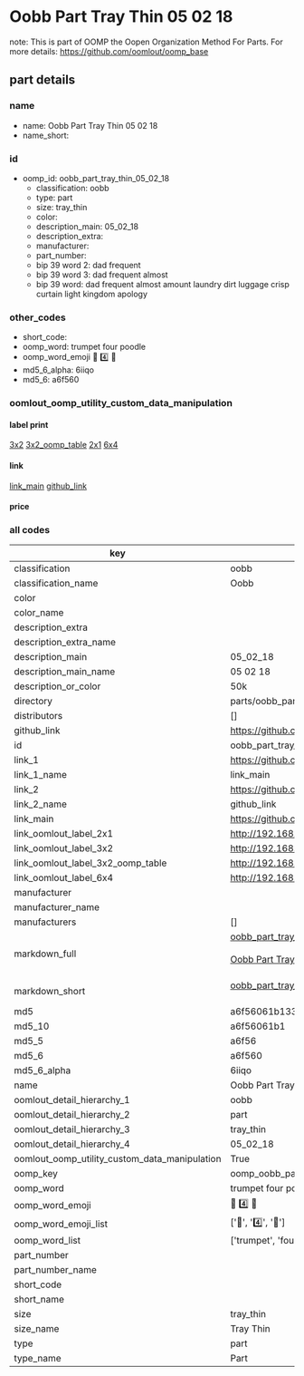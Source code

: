 # Oobb Part Tray Thin 05 02 18  

note: This is part of OOMP the Oopen Organization Method For Parts. For more details: https://github.com/oomlout/oomp_base

##  part details





### name
* name: Oobb Part Tray Thin 05 02 18
* name_short: 
### id
* oomp_id: oobb_part_tray_thin_05_02_18
  * classification: oobb
  * type: part
  * size: tray_thin
  * color: 
  * description_main: 05_02_18
  * description_extra: 
  * manufacturer: 
  * part_number: 
  * bip 39 word 2: dad frequent
  * bip 39 word 3: dad frequent almost
  * bip 39 word: dad frequent almost amount laundry dirt luggage crisp curtain light kingdom apology

### other_codes
* short_code: 
* oomp_word: trumpet four poodle
* oomp_word_emoji :trumpet: :four: :poodle:
* md5_6_alpha: 6iiqo
* md5_6: a6f560






### oomlout_oomp_utility_custom_data_manipulation
#### label print
[3x2](http://192.168.1.245:1112/?label=oomp%206iiqo)
[3x2_oomp_table](http://192.168.1.107:1112/?label=oomp%206iiqo)
[2x1](http://192.168.1.242:1112/?label=oomp%206iiqo)
[6x4](http://192.168.1.55:1112/?label=oomp%206iiqo)    

#### link

[link_main](https://github.com/oomlout/oomlout_oomp_current_version_messy/tree/main/parts/oobb_part_tray_thin_05_02_18) [github_link](https://github.com/oomlout/oomlout_oomp_part_src/tree/main/parts/oobb_part_tray_thin_05_02_18)                             

#### price







### all codes 
| key | value |  
| --- | --- |  
| classification | oobb |  
| classification_name | Oobb |  
| color |  |  
| color_name |  |  
| description_extra |  |  
| description_extra_name |  |  
| description_main | 05_02_18 |  
| description_main_name | 05 02 18 |  
| description_or_color | 50k |  
| directory | parts/oobb_part_tray_thin_05_02_18 |  
| distributors | [] |  
| github_link | https://github.com/oomlout/oomlout_oomp_part_src/tree/main/parts/oobb_part_tray_thin_05_02_18 |  
| id | oobb_part_tray_thin_05_02_18 |  
| link_1 | https://github.com/oomlout/oomlout_oomp_current_version_messy/tree/main/parts/oobb_part_tray_thin_05_02_18 |  
| link_1_name | link_main |  
| link_2 | https://github.com/oomlout/oomlout_oomp_part_src/tree/main/parts/oobb_part_tray_thin_05_02_18 |  
| link_2_name | github_link |  
| link_main | https://github.com/oomlout/oomlout_oomp_current_version_messy/tree/main/parts/oobb_part_tray_thin_05_02_18 |  
| link_oomlout_label_2x1 | http://192.168.1.242:1112/?label=oomp%206iiqo |  
| link_oomlout_label_3x2 | http://192.168.1.245:1112/?label=oomp%206iiqo |  
| link_oomlout_label_3x2_oomp_table | http://192.168.1.107:1112/?label=oomp%206iiqo |  
| link_oomlout_label_6x4 | http://192.168.1.55:1112/?label=oomp%206iiqo |  
| manufacturer |  |  
| manufacturer_name |  |  
| manufacturers | [] |  
| markdown_full | [oobb_part_tray_thin_05_02_18](https://github.com/oomlout/oomlout_oomp_current_version_messy/tree/main/parts/oobb_part_tray_thin_05_02_18)<br>[](https://github.com/oomlout/oomlout_oomp_current_version_messy/tree/main/parts/oobb_part_tray_thin_05_02_18)<br>[Oobb Part Tray Thin 05 02 18](https://github.com/oomlout/oomlout_oomp_current_version_messy/tree/main/parts/oobb_part_tray_thin_05_02_18)<br><br> |  
| markdown_short | [oobb_part_tray_thin_05_02_18](https://github.com/oomlout/oomlout_oomp_current_version_messy/tree/main/parts/oobb_part_tray_thin_05_02_18)<br><br> |  
| md5 | a6f56061b133b098fabed0800d9729b7 |  
| md5_10 | a6f56061b1 |  
| md5_5 | a6f56 |  
| md5_6 | a6f560 |  
| md5_6_alpha | 6iiqo |  
| name | Oobb Part Tray Thin 05 02 18 |  
| oomlout_detail_hierarchy_1 | oobb |  
| oomlout_detail_hierarchy_2 | part |  
| oomlout_detail_hierarchy_3 | tray_thin |  
| oomlout_detail_hierarchy_4 | 05_02_18 |  
| oomlout_oomp_utility_custom_data_manipulation | True |  
| oomp_key | oomp_oobb_part_tray_thin_05_02_18 |  
| oomp_word | trumpet four poodle |  
| oomp_word_emoji | :trumpet: :four: :poodle: |  
| oomp_word_emoji_list | [':trumpet:', ':four:', ':poodle:'] |  
| oomp_word_list | ['trumpet', 'four', 'poodle'] |  
| part_number |  |  
| part_number_name |  |  
| short_code |  |  
| short_name |  |  
| size | tray_thin |  
| size_name | Tray Thin |  
| type | part |  
| type_name | Part |  
